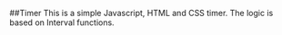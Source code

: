 ##Timer
This is a simple Javascript, HTML and CSS timer. 
The logic is based on Interval functions.
